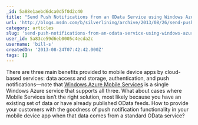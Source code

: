 ```yaml
---
_id: 5a88e1aebd6dca0d5f0d2c40
title: "Send Push Notifications from an OData Service using Windows Azure Notification Hubs"
url: 'http://blogs.msdn.com/b/silverlining/archive/2013/08/26/send-push-notifications-from-an-odata-service-using-windows-azure-notification-hubs.aspx'
category: articles
slug: 'send-push-notifications-from-an-odata-service-using-windows-azure-notification-hubs'
user_id: 5a83ce59d6eb0005c4ecda2c
username: 'bill-s'
createdOn: '2013-08-24T07:42:42.000Z'
tags: []
---
```


There are three main benefits provided to mobile device apps by cloud-based services: data access and storage, authentication, and push notifications—note that <a href="http://www.windowsazure.com/en-us/develop/mobile/" target="_blank">Windows Azure Mobile Services</a> is a single Windows Azure service that supports all three. What about cases where Mobile Services isn’t the right solution, most likely because you have an existing set of data or have already published OData feeds. How to provide your customers with the goodness of push notification functionality in your mobile device app when that data comes from a standard OData service?
